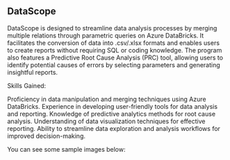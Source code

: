## DataScope
DataScope is designed to streamline data analysis processes by merging multiple relations through parametric queries on Azure DataBricks. It facilitates the conversion of data into .csv/.xlsx formats and enables users to create reports without requiring SQL or coding knowledge. The program also features a Predictive Root Cause Analysis (PRC) tool, allowing users to identify potential causes of errors by selecting parameters and generating insightful reports.

Skills Gained:

Proficiency in data manipulation and merging techniques using Azure DataBricks.
Experience in developing user-friendly tools for data analysis and reporting.
Knowledge of predictive analytics methods for root cause analysis.
Understanding of data visualization techniques for effective reporting.
Ability to streamline data exploration and analysis workflows for improved decision-making.

You can see some sample images below:

